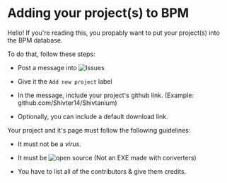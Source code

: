 # Adding your project(s) to BPM

Hello! If you're reading this, you propably want to put your project(s) into the BPM database.

To do that, follow these steps:
- Post a message into ![Issues](https://github.com/Shivter14/BPM/issues)

- Give it the `Add new project` label

- In the message, include your project's github link. (Example: github.com/Shivter14/Shivtanium)

- Optionally, you can include a default download link.

Your project and it's page must follow the following guidelines:

- It must not be a *virus*.

- It must be ![open source](https://opensource.com/resources/what-open-source) (Not an EXE made with converters)
- You have to list all of the contributors & give them credits.
